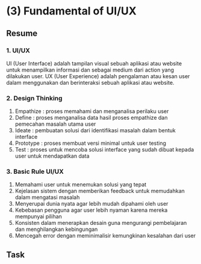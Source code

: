 <h1>(3) Fundamental of UI/UX</h1>

<h2>Resume</h2>
<h3>1. UI/UX</h3>
<p>
    UI (User Interface) adalah tampilan visual sebuah aplikasi atau website untuk menampilkan informasi dan sebagai medium dari action yang dilakukan user. UX (User Experience) adalah pengalaman atau kesan user dalam menggunakan dan berinteraksi sebuah aplikasi atau website.
</p>
<h3>2. Design Thinking</h3>
    <ol>
        <li>Empathize : proses memahami dan menganalisa perilaku user</li>
        <li>Define : proses menganalisa data hasil proses empathize dan pemecahan masalah utama user</li>
        <li>Ideate : pembuatan solusi dari identifikasi masalah dalam bentuk interface</li>
        <li>Prototype : proses membuat versi minimal untuk user testing</li>
        <li>Test : proses untuk mencoba solusi interface yang sudah dibuat kepada user untuk mendapatkan data</li>
    </ol>
<h3>3. Basic Rule UI/UX</h3>
    <ol>
        <li>Memahami user untuk menemukan solusi yang tepat</li>
        <li>Kejelasan sistem dengan memberikan feedback untuk memudahkan dalam mengatasi masalah</li>
        <li>Menyerupai dunia nyata agar lebih mudah dipahami oleh user</li>
        <li>Kebebasan pengguna agar user lebih nyaman karena mereka mempunyai pilihan</li>
        <li>Konsisten dalam menerapkan desain guna mengurangi pembelajaran dan menghilangkan kebingungan </li>
        <li>Mencegah error dengan meminimalisir kemungkinan kesalahan dari user</li>
    </ol>

<h2>Task</h2>
